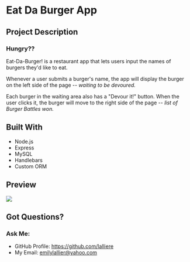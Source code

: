 # Eat Da Burger App

## Project Description
### Hungry??

Eat-Da-Burger! is a restaurant app that lets users input the names of burgers they'd like to eat.

Whenever a user submits a burger's name, the app will display the burger on the left side of the page -- <i>waiting to be devoured.</i>

Each burger in the waiting area also has a "Devour it!" button. When the user clicks it, the burger will move to the right side of the page -- <i>list of Burger Battles won.</i>

## Built With
* Node.js
* Express
* MySQL
* Handlebars
* Custom ORM

## Preview

<img src="./screenshot.png">

## Got Questions? 
### Ask Me:
* GitHub Profile: https://github.com/lalliere
* My Email: emilylallier@yahoo.com
